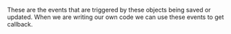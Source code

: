 <properties date="2016-05-11"
SortOrder="7"
/>

These are the events that are triggered by these objects being saved or updated. When we are writing our own code we can use these events to get callback.
